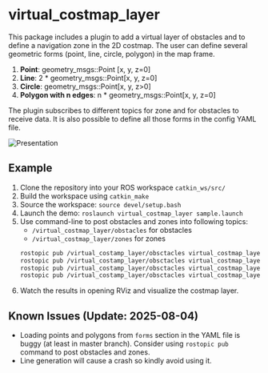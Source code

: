 # virtual_costmap_layer

This package includes a plugin to add a virtual layer of obstacles and to define a navigation zone in the 2D costmap. 
The user can define several geometric forms (point, line, circle, polygon) in the map frame.   

1. **Point**: geometry_msgs::Point [x, y, z=0]
2. **Line**:  2 * geometry_msgs::Point[x, y, z=0]
3. **Circle**: geometry_msgs::Point[x, y, z>0]
4. **Polygon with n edges**: n * geometry_msgs::Point[x, y, z=0]

The plugin subscribes to different topics for zone and for obstacles to receive data. It is also possible to define all those forms in the config YAML file.

![Presentation](/demo/presentation.gif "Presentation")

## Example

1. Clone the repository into your ROS workspace `catkin_ws/src/`
2. Build the workspace using `catkin_make`
3. Source the workspace: `source devel/setup.bash`
4. Launch the demo: `roslaunch virtual_costmap_layer sample.launch`
5. Use command-line to post obstacles and zones into following topics:
   - `/virtual_costmap_layer/obstacles` for obstacles
   - `/virtual_costmap_layer/zones` for zones
   ```bash
   rostopic pub /virtual_costamp_layer/obsctacles virtual_costmap_layer/Obstacles "list: [{form: [{x: 0.4, y: 0.0, z: 0.0}]}, {form: [{x: 0.0, y: -0.5, z: 0.0}]}]" # Points, each form contains exactly one point
   rostopic pub /virtual_costamp_layer/obsctacles virtual_costmap_layer/Obstacles "list: [{form: [{x: 0.4, y: 0.0, z: 1.0}]}]" # Circle, each form contains exactly one point with z > 0
   rostopic pub /virtual_costamp_layer/obsctacles virtual_costmap_layer/Obstacles "list: [{form: [{x: 0.4, y: 0.0, z: 0.0}, {x: 0.0, y: 0.4, z: 0.0}]}]" # Line, each form object contains exactly two points
   rostopic pub /virtual_costamp_layer/obsctacles virtual_costmap_layer/Obstacles "list: [{form: [{x: 0.4, y: 0.0, z: 0.0}, {x: 0.0, y: 0.5, z: 0.0}, {x: -0.4, y: 0.0, z: 0.0}, {x: 0.0, y: -0.5, z: 0.0}]}]" # Polygon, each form object contains at least three points
   ```
6. Watch the results in opening RViz and visualize the costmap layer.

## Known Issues (Update: 2025-08-04)

- Loading points and polygons from `forms` section in the YAML file is buggy (at least in master branch). Consider using `rostopic pub` command to post obstacles and zones.
- Line generation will cause a crash so kindly avoid using it.